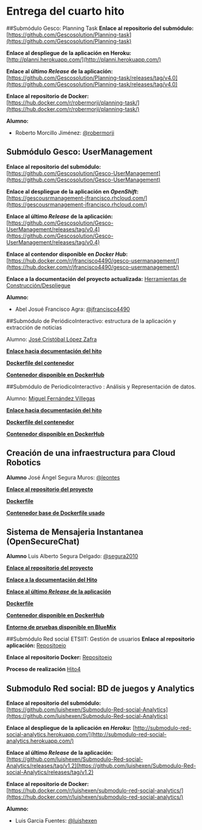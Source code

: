 # Entrega del cuarto hito
##Submódulo Gesco: Planning Task
**Enlace al repositorio del submódulo:** [https://github.com/Gescosolution/Planning-task](https://github.com/Gescosolution/Planning-task)

**Enlace al despliegue de la aplicación en Heroku:** 
[http://planni.herokuapp.com/](http://planni.herokuapp.com/)

**Enlace al último _Release_ de la aplicación:** [https://github.com/Gescosolution/Planning-task/releases/tag/v4.0](https://github.com/Gescosolution/Planning-task/releases/tag/v4.0)

**Enlace al repositorio de Docker:**
[https://hub.docker.com/r/robermorji/planning-task/](https://hub.docker.com/r/robermorji/planning-task/)

**Alumno:**
- Roberto Morcillo Jiménez: [@robermorji](https://github.com/robermorji)



## Submódulo Gesco: UserManagement

**Enlace al repositorio del submódulo:** [https://github.com/Gescosolution/Gesco-UserManagement](https://github.com/Gescosolution/Gesco-UserManagement)

**Enlace al despliegue de la aplicación en _OpenShift_:** [https://gescousrmanagement-jfrancisco.rhcloud.com/](https://gescousrmanagement-jfrancisco.rhcloud.com/)

**Enlace al último _Release_ de la aplicación:** [https://github.com/Gescosolution/Gesco-UserManagement/releases/tag/v0.4](https://github.com/Gescosolution/Gesco-UserManagement/releases/tag/v0.4)

**Enlace al contendor disponible en _Docker Hub_:** [https://hub.docker.com/r/jfrancisco4490/gesco-usermanagement/](https://hub.docker.com/r/jfrancisco4490/gesco-usermanagement/)

**Enlace a la documentación del proyecto actualizada:** [Herramientas de Construcción/Despliegue](https://github.com/Gescosolution/Gesco-UserManagement/blob/master/docs/project/Herramientas.md)

**Alumno:**
- Abel Josué Francisco Agra: [@jfrancisco4490](https://github.com/jfrancisco4490)

##Submódulo de PeriódicoInteractivo: estructura de la aplicación y extracción de noticias

Alumno: [José Cristóbal López Zafra](https://github.com/JCristobal)

[**Enlace hacia documentación del hito**](https://github.com/JCristobal/ProjectCC#entorno-de-pruebas-mediante-contenedores-docker)

[**Dockerfile del contenedor**](https://github.com/JCristobal/ubuntu-periodicointeractivo/blob/master/Dockerfile)

[**Contenedor disponible en DockerHub**](https://hub.docker.com/r/jcristobal/ubuntu-periodicointeractivo/) 

##Submódulo de PeriodicoInteractivo : Análisis y Representación de datos.

Alumno: [Miguel Fernández Villegas](https://github.com/miguelfervi)

[**Enlace hacia documentación del hito**](https://github.com/miguelfervi/ProjectCC#entorno-de-pruebas-mediante-contenedores-docker)

[**Dockerfile del contenedor**](https://github.com/miguelfervi/ubuntu-periodicointeractivo/blob/master/Dockerfile)

[**Contenedor disponible en DockerHub**](https://hub.docker.com/r/miguelfervi/ubuntu-periodicointeractivo/) 

## Creación de una infraestructura para Cloud Robotics

**Alumno**
José Ángel Segura Muros: [@leontes](https://github.com/Leontes)

[**Enlace al repositorio del proyecto**](https://github.com/Leontes/Roboearth-Cloud-Infrastructure)

[**Dockerfile**](https://github.com/Leontes/Roboearth-Cloud-Infrastructure/blob/master/Dokerfile)

[**Contenedor base de Dockerfile usado**](https://hub.docker.com/_/ros/)


## Sistema de Mensajeria Instantanea (OpenSecureChat)

**Alumno**
Luis Alberto Segura Delgado: [@segura2010](https://github.com/segura2010)

[**Enlace al repositorio del proyecto**](https://github.com/segura2010/CC-Proyecto-OpenSecureChat)

[**Enlace a la documentación del Hito**](https://github.com/segura2010/CC-Proyecto-OpenSecureChat/blob/master/hitos_proyecto/hito_4.md)

[**Enlace al último _Release_ de la aplicación**](https://github.com/segura2010/CC-Proyecto-OpenSecureChat/releases/tag/0.0.2)


[**Dockerfile**](https://github.com/segura2010/CC-Proyecto-OpenSecureChat/blob/master/Dockerfile)

[**Contenedor disponible en DockerHub**](https://hub.docker.com/r/segura2010/cc-proyecto-opensecurechat/)

[**Entorno de pruebas disponible en BlueMix**](http://osc.eu-gb.mybluemix.net/)


##Submódulo Red social ETSIIT: Gestión de usuarios
**Enlace al repositorio aplicación:** [Repositoeio](https://github.com/alcasla/ProyectoCloudComputing)

**Enlace al repositorio Docker:** [Repositoeio](https://github.com/alcasla/ProyectoCloudComputing-Docker)

**Proceso de realización** [Hito4](https://github.com/alcasla/clases-CC-2015-16/blob/master/ejercicios/AlbertoCastilloLamas/Tema3_Contenedores/Ejercicio12.md)

## Submodulo Red social: BD de juegos y Analytics

**Enlace al repositorio del submódulo:** [https://github.com/luishexen/Submodulo-Red-social-Analytics](https://github.com/luishexen/Submodulo-Red-social-Analytics)

**Enlace al despliegue de la aplicación en _Heroku_:** [http://submodulo-red-social-analytics.herokuapp.com/](http://submodulo-red-social-analytics.herokuapp.com/)

**Enlace al último _Release_ de la aplicación:** [https://github.com/luishexen/Submodulo-Red-social-Analytics/releases/tag/v1.2](https://github.com/luishexen/Submodulo-Red-social-Analytics/releases/tag/v1.2)

**Enlace al repositorio de Docker:**
[https://hub.docker.com/r/luishexen/submodulo-red-social-analytics/](https://hub.docker.com/r/luishexen/submodulo-red-social-analytics/)

**Alumno:**
- Luis Garcia Fuentes: [@luishexen](https://github.com/luishexen)

